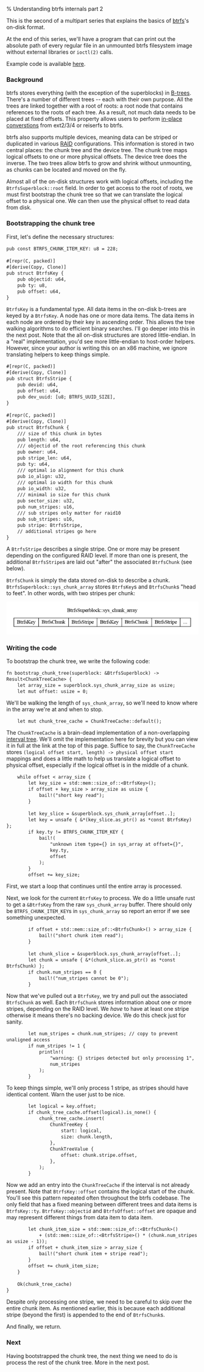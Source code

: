 % Understanding btrfs internals part 2

This is the second of a multipart series that explains the basics of
[btrfs][0]'s on-disk format.

At the end of this series, we'll have a program that can print out the absolute
path of every regular file in an unmounted btrfs filesystem image without
external libraries or `ioctl(2)` calls.

Example code is available [here][5].

### Background

btrfs stores everything (with the exception of the superblocks) in
[B-trees][1]. There's a number of different trees -- each with their own
purpose. All the trees are linked together with a root of roots: a root node
that contains references to the roots of each tree. As a result, not much data
needs to be placed at fixed offsets.  This property allows users to perform
[in-place converstions][2] from ext2/3/4 or reiserfs to btrfs.

btrfs also supports multiple devices, meaning data can be striped or duplicated
in various [RAID][3] configurations. This information is stored in two central
places: the chunk tree and the device tree. The chunk tree maps logical offsets
to one or more physical offsets. The device tree does the inverse. The two
trees allow btrfs to grow and shrink without unmounting, as chunks can be
located and moved on the fly.

Almost all of the on-disk structures work with logical offsets, including the
`BtrfsSuperblock::root` field. In order to get access to the root of roots, we
must first bootstrap the chunk tree so that we can translate the logical offset
to a physical one.  We can then use the physical offset to read data from disk.

### Bootstrapping the chunk tree

First, let's define the necessary structures:

``` {#function .rust}
pub const BTRFS_CHUNK_ITEM_KEY: u8 = 228;

#[repr(C, packed)]
#[derive(Copy, Clone)]
pub struct BtrfsKey {
    pub objectid: u64,
    pub ty: u8,
    pub offset: u64,
}
```

`BtrfsKey` is a fundamental type. All data items in the on-disk b-trees are
keyed by a `BtrfsKey`. A node has one or more data items. The data items in
each node are ordered by their key in ascending order. This allows the tree
walking algorithms to do efficient binary searches. I'll go deeper into this in
the next post. Note that the all on-disk structures are stored little-endian.
In a "real" implementation, you'd see more little-endian to host-order helpers.
However, since your author is writing this on an x86 machine, we ignore
translating helpers to keep things simple.

``` {#function .rust}
#[repr(C, packed)]
#[derive(Copy, Clone)]
pub struct BtrfsStripe {
    pub devid: u64,
    pub offset: u64,
    pub dev_uuid: [u8; BTRFS_UUID_SIZE],
}

#[repr(C, packed)]
#[derive(Copy, Clone)]
pub struct BtrfsChunk {
    /// size of this chunk in bytes
    pub length: u64,
    /// objectid of the root referencing this chunk
    pub owner: u64,
    pub stripe_len: u64,
    pub ty: u64,
    /// optimal io alignment for this chunk
    pub io_align: u32,
    /// optimal io width for this chunk
    pub io_width: u32,
    /// minimal io size for this chunk
    pub sector_size: u32,
    pub num_stripes: u16,
    /// sub stripes only matter for raid10
    pub sub_stripes: u16,
    pub stripe: BtrfsStripe,
    // additional stripes go here
}
```

A `BtrfsStripe` describes a single stripe. One or more may be present depending
on the configured RAID level. If more than one is present, the additional
`BtrfsStripe`s are laid out "after" the associated `BtrfsChunk` (see below).

`BtrfsChunk` is simply the data stored on-disk to describe a chunk.
`BtrfsSuperblock::sys_chunk_array` stores `BtrfsKey`s and `BtrfsChunk`s "head
to feet". In other words, with two stripes per chunk:

![](../examples/btrfs-internals-2/superblock_chunks.png)

### Writing the code

To bootstrap the chunk tree, we write the following code:

``` {#function .rust}
fn bootstrap_chunk_tree(superblock: &BtrfsSuperblock) -> Result<ChunkTreeCache> {
    let array_size = superblock.sys_chunk_array_size as usize;
    let mut offset: usize = 0;
```

We'll be walking the length of `sys_chunk_array`, so we'll need to know where
in the array we're at and when to stop.

``` {#function .rust}
    let mut chunk_tree_cache = ChunkTreeCache::default();
```

The `ChunkTreeCache` is a brain-dead implementation of a non-overlapping
[interval tree][4].  We'll omit the implementation here for brevity but you can
view it in full at the link at the top of this page. Suffice to say, the
`ChunkTreeCache` stores `(logical offset start, length) -> physical offset
start` mappings and does a little math to help us translate a logical offset to
physical offset, especially if the logical offset is in the middle of a chunk.

``` {#function .rust}
    while offset < array_size {
        let key_size = std::mem::size_of::<BtrfsKey>();
        if offset + key_size > array_size as usize {
            bail!("short key read");
        }

        let key_slice = &superblock.sys_chunk_array[offset..];
        let key = unsafe { &*(key_slice.as_ptr() as *const BtrfsKey) };
        if key.ty != BTRFS_CHUNK_ITEM_KEY {
            bail!(
                "unknown item type={} in sys_array at offset={}",
                key.ty,
                offset
            );
        }
        offset += key_size;
```

First, we start a loop that continues until the entire array is processed.

Next, we look for the current `BtrfsKey` to process. We do a little unsafe rust
to get a `&BtrfsKey` from the raw `sys_chunk_array` buffer. There should only
be `BTRFS_CHUNK_ITEM_KEY`s in `sys_chunk_array` so report an error if we see
something unexpected.

``` {#function .rust}
        if offset + std::mem::size_of::<BtrfsChunk>() > array_size {
            bail!("short chunk item read");
        }

        let chunk_slice = &superblock.sys_chunk_array[offset..];
        let chunk = unsafe { &*(chunk_slice.as_ptr() as *const BtrfsChunk) };
        if chunk.num_stripes == 0 {
            bail!("num_stripes cannot be 0");
        }
```

Now that we've pulled out a `BtrfsKey`, we try and pull out the associated
`BtrfsChunk` as well. Each `BtrfsChunk` stores information about one or more
stripes, depending on the RAID level. We _have_ to have at least one stripe
otherwise it means there's no backing device. We do this check just for sanity.

``` {#function .rust}
        let num_stripes = chunk.num_stripes; // copy to prevent unaligned access
        if num_stripes != 1 {
            println!(
                "warning: {} stripes detected but only processing 1",
                num_stripes
            );
        }
```

To keep things simple, we'll only process 1 stripe, as stripes should have
identical content. Warn the user just to be nice.

``` {#function .rust}
        let logical = key.offset;
        if chunk_tree_cache.offset(logical).is_none() {
            chunk_tree_cache.insert(
                ChunkTreeKey {
                    start: logical,
                    size: chunk.length,
                },
                ChunkTreeValue {
                    offset: chunk.stripe.offset,
                },
            );
        }
```

Now we add an entry into the `ChunkTreeCache` if the interval is not already
present.  Note that `BtrfsKey::offset` contains the logical start of the chunk.
You'll see this pattern repeated often throughout the btrfs codebase. The only
field that has a fixed meaning between different trees and data items is
`BtrfsKey::ty`. `BtrfsKey::objectid` and `BtrfsOffset::offset` are opaque and
may represent different things from data item to data item.


``` {#function .rust}
        let chunk_item_size = std::mem::size_of::<BtrfsChunk>()
            + (std::mem::size_of::<BtrfsStripe>() * (chunk.num_stripes as usize - 1));
        if offset + chunk_item_size > array_size {
            bail!("short chunk item + stripe read");
        }
        offset += chunk_item_size;
    }

    Ok(chunk_tree_cache)
}
```

Despite only processing one stripe, we need to be careful to skip over the
entire chunk item. As mentioned earlier, this is because each additional stripe
(beyond the first) is appended to the end of `BtrfsChunk`s.

And finally, we return.

### Next

Having bootstrapped the chunk tree, the next thing we need to do is process the
rest of the chunk tree. More in the next post.

[0]: https://en.wikipedia.org/wiki/Btrfs
[1]: https://en.wikipedia.org/wiki/B-tree
[2]: https://btrfs.wiki.kernel.org/index.php/Manpage/btrfs-convert
[3]: https://en.wikipedia.org/wiki/Standard_RAID_levels
[4]: https://en.wikipedia.org/wiki/Interval_tree
[5]: https://github.com/danobi/btrfs-walk
